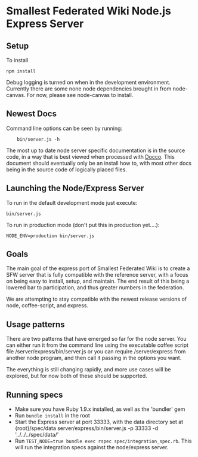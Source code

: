 # Smallest Federated Wiki Node.js Express Server
## Setup

To install

	npm install

Debug logging is turned on when in the development environment.
Currently there are some none node dependencies brought in from
node-canvas.  For now, please see node-canvas to install.

## Newest Docs
Command line options can be seen by running:

        bin/server.js -h

The most up to date node server specific documentation is in the source
code, in a way that is best viewed when processed with 
[Docco](http://jashkenas.github.com/docco/). This document should eventually
only be an install how to, with most other docs being in the source code
of logically placed files.

## Launching the Node/Express Server

To run in the default development mode just execute:

	bin/server.js

To run in production mode (don't put this in production yet....):

	NODE_ENV=production bin/server.js

## Goals
The main goal of the express port of Smallest Federated Wiki is to create a
SFW server that is fully compatible with the reference server, with a focus
on being easy to install, setup, and maintain.  The end result of this being
a lowered bar to participation, and thus greater numbers in the federation.

We are attempting to stay compatible  with the newest release versions of
node, coffee-script, and express.

## Usage patterns
There are two patterns that have emerged so far for the node server.
You can either run it from the command line using the executable coffee script
file /server/express/bin/server.js or you can require /server/express from another
node program, and then call it passing in the options you want.

The everything is still changing rapidly, and more use cases will be explored,
but for now both of these should be supported.

## Running specs

* Make sure you have Ruby 1.9.x installed, as well as the 'bundler' gem
* Run `bundle install` in the root
* Start the Express server at port 33333, with the data directory set at {root}/spec/data
	server/express/bin/server.js -p 33333 -d '../../../spec/data/'
* Run `TEST_NODE=true bundle exec rspec spec/integration_spec.rb`. This will run the integration specs against the node/express server.
